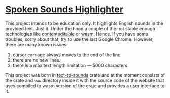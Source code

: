 # [Spoken Sounds Highlighter](https://spokensoundshighlighter.com)

This project intends to be education only. It highlights English sounds in the provided text. Just it. Under the hood a couple of the not stable enough technologies like [contenteditable](https://developer.mozilla.org/en-US/docs/Web/HTML/Global_attributes/contenteditable) or [wasm](https://developer.mozilla.org/en-US/docs/WebAssembly). Hence, if you have some troubles, sorry about that, try to use the last Google Chrome. However, there are many known issues:

1. cursor carriage always moves to the end of the line.
2. there are no new lines.
3. there is a max text length limitation — 5000 characters.

This project was born in [text-to-sounds](https://crates.io/crates/text-to-sounds) crate and at the moment consists of the crate and `www` directory inside it with the source code of the website that uses compiled to wasm version of the crate and provides a user interface to it.
